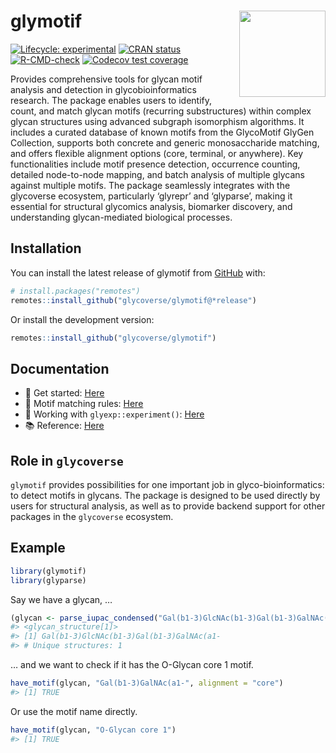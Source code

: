 
<!-- README.md is generated from README.Rmd. Please edit that file -->

# glymotif <a href="https://glycoverse.github.io/glymotif/"><img src="man/figures/logo.png" align="right" height="138" /></a>

<!-- badges: start -->

[![Lifecycle:
experimental](https://img.shields.io/badge/lifecycle-experimental-orange.svg)](https://lifecycle.r-lib.org/articles/stages.html#experimental)
[![CRAN
status](https://www.r-pkg.org/badges/version/glymotif)](https://CRAN.R-project.org/package=glymotif)
[![R-CMD-check](https://github.com/glycoverse/glymotif/actions/workflows/R-CMD-check.yaml/badge.svg)](https://github.com/glycoverse/glymotif/actions/workflows/R-CMD-check.yaml)
[![Codecov test
coverage](https://codecov.io/gh/glycoverse/glymotif/graph/badge.svg)](https://app.codecov.io/gh/glycoverse/glymotif)
<!-- badges: end -->

Provides comprehensive tools for glycan motif analysis and detection in
glycobioinformatics research. The package enables users to identify,
count, and match glycan motifs (recurring substructures) within complex
glycan structures using advanced subgraph isomorphism algorithms. It
includes a curated database of known motifs from the GlycoMotif GlyGen
Collection, supports both concrete and generic monosaccharide matching,
and offers flexible alignment options (core, terminal, or anywhere). Key
functionalities include motif presence detection, occurrence counting,
detailed node-to-node mapping, and batch analysis of multiple glycans
against multiple motifs. The package seamlessly integrates with the
glycoverse ecosystem, particularly ‘glyrepr’ and ‘glyparse’, making it
essential for structural glycomics analysis, biomarker discovery, and
understanding glycan-mediated biological processes.

## Installation

You can install the latest release of glymotif from
[GitHub](https://github.com/) with:

``` r
# install.packages("remotes")
remotes::install_github("glycoverse/glymotif@*release")
```

Or install the development version:

``` r
remotes::install_github("glycoverse/glymotif")
```

## Documentation

-   🚀 Get started:
    [Here](https://glycoverse.github.io/glymotif/articles/glymotif.html)
-   🔧 Motif matching rules:
    [Here](https://glycoverse.github.io/glymotif/articles/motif-matching.html)
-   🔬 Working with `glyexp::experiment()`:
    [Here](https://glycoverse.github.io/glymotif/articles/with-exp.html)
-   📚 Reference:
    [Here](https://glycoverse.github.io/glymotif/reference/index.html)

## Role in `glycoverse`

`glymotif` provides possibilities for one important job in
glyco-bioinformatics: to detect motifs in glycans. The package is
designed to be used directly by users for structural analysis, as well
as to provide backend support for other packages in the `glycoverse`
ecosystem.

## Example

``` r
library(glymotif)
library(glyparse)
```

Say we have a glycan, …

``` r
(glycan <- parse_iupac_condensed("Gal(b1-3)GlcNAc(b1-3)Gal(b1-3)GalNAc(a1-"))
#> <glycan_structure[1]>
#> [1] Gal(b1-3)GlcNAc(b1-3)Gal(b1-3)GalNAc(a1-
#> # Unique structures: 1
```

… and we want to check if it has the O-Glycan core 1 motif.

``` r
have_motif(glycan, "Gal(b1-3)GalNAc(a1-", alignment = "core")
#> [1] TRUE
```

Or use the motif name directly.

``` r
have_motif(glycan, "O-Glycan core 1")
#> [1] TRUE
```

